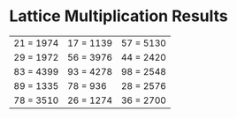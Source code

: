 # Lattice Multiplication Results

|   |   |   |
|---|---|---|
| 21 = 1974 | 17 = 1139 | 57 = 5130 |
| 29 = 1972 | 56 = 3976 | 44 = 2420 |
| 83 = 4399 | 93 = 4278 | 98 = 2548 |
| 89 = 1335 | 78 = 936 | 28 = 2576 |
| 78 = 3510 | 26 = 1274 | 36 = 2700 |
